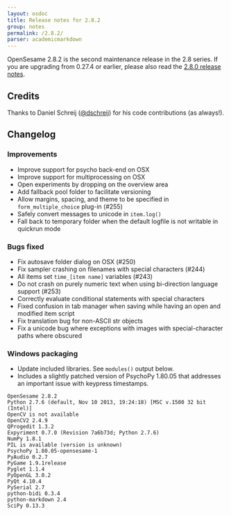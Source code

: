 ```yaml
---
layout: osdoc
title: Release notes for 2.8.2
group: notes
permalink: /2.8.2/
parser: academicmarkdown
---
```


OpenSesame 2.8.2 is the second maintenance release in the 2.8 series. If you are upgrading from 0.27.4 or earlier, please also read the [2.8.0 release notes].

## Credits

Thanks to Daniel Schreij ([@dschreij](https://github.com/dschreij/)) for his code contributions (as always!).

## Changelog

### Improvements

- Improve support for psycho back-end on OSX
- Improve support for multiprocessing on OSX
- Open experiments by dropping on the overview area
- Add fallback pool folder to facilitate versioning
- Allow margins, spacing, and theme to be specified in `form_multiple_choice` plug-in (#255)
- Safely convert messages to unicode in `item.log()`
- Fall back to temporary folder when the default logfile is not writable in quickrun mode

### Bugs fixed

- Fix autosave folder dialog on OSX (#250)
- Fix sampler crashing on filenames with special characters (#244)
- All items set `time_[item name]` variables (#243)
- Do not crash on purely numeric text when using bi-direction language support (#253)
- Correctly evaluate conditional statements with special characters
- Fixed confusion in tab manager when saving while having an open and modified item script
- Fix translation bug for non-ASCII str objects
- Fix a unicode bug where exceptions with images with special-character paths where obscured

### Windows packaging

- Update included libraries. See `modules()` output below.
- Includes a slightly patched version of PsychoPy 1.80.05 that addresses an important issue with keypress timestamps.

~~~
OpenSesame 2.8.2
Python 2.7.6 (default, Nov 10 2013, 19:24:18) [MSC v.1500 32 bit (Intel)]
OpenCV is not available
OpenCV2 2.4.9
QProgedit 1.3.2
Expyriment 0.7.0 (Revision 7a6b73d; Python 2.7.6)
NumPy 1.8.1
PIL is available (version is unknown)
PsychoPy 1.80.05-opensesame-1
PyAudio 0.2.7
PyGame 1.9.1release
Pyglet 1.1.4
PyOpenGL 3.0.2
PyQt 4.10.4
PySerial 2.7
python-bidi 0.3.4
python-markdown 2.4
SciPy 0.13.3
~~~

[2.8.0 release notes]: /notes/2.8.0
